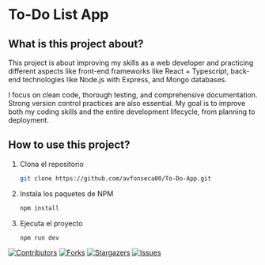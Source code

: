 # To-Do List App
## What is this project about?
This project is about improving my skills as a web developer and practicing different aspects like front-end frameworks like React + Typescript, 
back-end technologies like Node.js with Express, and Mongo databases.

I focus on clean code, thorough testing, and comprehensive documentation. Strong version control practices are also essential. 
My goal is to improve both my coding skills and the entire development lifecycle, from planning to deployment.

## How to use this project?
1. Clona el repositorio

   ```sh
   git clone https://github.com/avfonseca00/To-Do-App.git
   ```

2. Instala los paquetes de NPM

   ```sh
   npm install
   ```

3. Ejecuta el proyecto

   ```sh
   npm run dev
   ```
   <div align="center">

[![Contributors][contributors-shield]][contributors-url]
[![Forks][forks-shield]][forks-url]
[![Stargazers][stars-shield]][stars-url]
[![Issues][issues-shield]][issues-url]
</div>

[contributors-shield]: https://img.shields.io/github/contributors/avfonseca00/To-Do-App.svg?style=for-the-badge
[contributors-url]: https://github.com/avfonseca00/To-Do-App/graphs/contributors
[forks-shield]: https://img.shields.io/github/forks/avfonseca00/To-Do-App.svg?style=for-the-badge
[forks-url]: https://github.com/avfonseca00/To-Do-App/network/members
[stars-shield]: https://img.shields.io/github/stars/avfonseca00/To-Do-App.svg?style=for-the-badge
[stars-url]: https://github.com/avfonseca00/To-Do-App/stargazers
[issues-shield]: https://img.shields.io/github/issues/avfonseca00/To-Do-App.svg?style=for-the-badge
[issues-url]: https://github.com/avfonseca00/To-Do-App/issues
